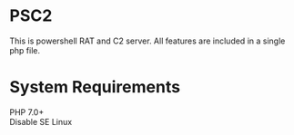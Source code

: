 # PSC2
This is powershell RAT and C2 server. All features are included in a single php file.

# System Requirements
PHP 7.0+  
Disable SE Linux

